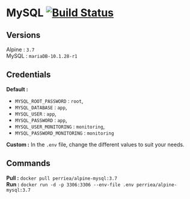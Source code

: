# MySQL [![Build Status](https://drone.aurelienperrier.com/api/badges/Docker-example/alpine-mysql/status.svg?branch=master)](https://drone.aurelienperrier.com/Docker-example/alpine-mysql)

## Versions

Alpine : `3.7`   
MySQL : `mariaDB-10.1.28-r1`

## Credentials

**Default :**  
* `MYSQL_ROOT_PASSWORD` : `root`,
* `MYSQL_DATABASE` : `app`,
* `MYSQL_USER` : `app`,
* `MYSQL_PASSWORD` : `app`,
* `MYSQL_USER_MONITORING` : `monitoring`,
* `MYSQL_PASSWORD_MONITORING` : `monitoring`

**Custom :** In the `.env` file, change the different values to suit your needs.

## Commands

**Pull :** `docker pull perriea/alpine-mysql:3.7`   
**Run :** `docker run -d -p 3306:3306 --env-file .env perriea/alpine-mysql:3.7`
